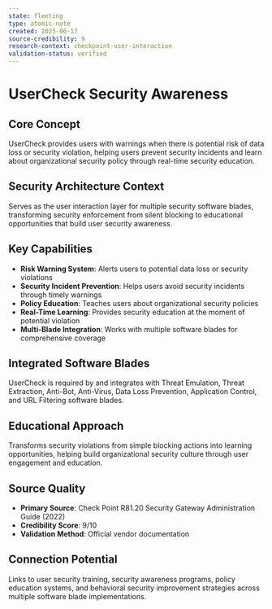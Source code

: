```yaml
---
state: fleeting
type: atomic-note
created: 2025-06-17
source-credibility: 9
research-context: checkpoint-user-interaction
validation-status: verified
---
```


# UserCheck Security Awareness

## Core Concept
UserCheck provides users with warnings when there is potential risk of data loss or security violation, helping users prevent security incidents and learn about organizational security policy through real-time security education.

## Security Architecture Context
Serves as the user interaction layer for multiple security software blades, transforming security enforcement from silent blocking to educational opportunities that build user security awareness.

## Key Capabilities
- **Risk Warning System**: Alerts users to potential data loss or security violations
- **Security Incident Prevention**: Helps users avoid security incidents through timely warnings
- **Policy Education**: Teaches users about organizational security policies
- **Real-Time Learning**: Provides security education at the moment of potential violation
- **Multi-Blade Integration**: Works with multiple software blades for comprehensive coverage

## Integrated Software Blades
UserCheck is required by and integrates with Threat Emulation, Threat Extraction, Anti-Bot, Anti-Virus, Data Loss Prevention, Application Control, and URL Filtering software blades.

## Educational Approach
Transforms security violations from simple blocking actions into learning opportunities, helping build organizational security culture through user engagement and education.

## Source Quality
- **Primary Source**: Check Point R81.20 Security Gateway Administration Guide (2022)
- **Credibility Score**: 9/10
- **Validation Method**: Official vendor documentation

## Connection Potential
Links to user security training, security awareness programs, policy education systems, and behavioral security improvement strategies across multiple software blade implementations.